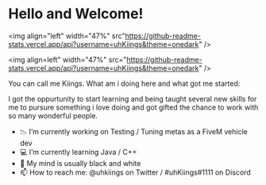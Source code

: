 # Hello and Welcome! 

<img align="left" width="47%" src"https://github-readme-stats.vercel.app/api?username=uhKiings&theme=onedark" />

<img align=left" width="47%" src="https://github-readme-stats.vercel.app/api?username=uhKiings&theme=onedark" />

>
                                                                                                             
You can call me Kiings.
What am i doing here and what got me started:

I got the oppurtunity to start learning and being taught several new skills for me to pursure something i love doing and got gifted the chance to work with so many wonderful people.

- 📉 I’m currently working on Testing / Tuning metas as a FiveM vehicle dev
- 💻 I’m currently learning Java / C++
- 💬 My mind is usually black and white
- 📫 How to reach me: @uhkiings on Twitter / #uhKiings#1111 on Discord

>
